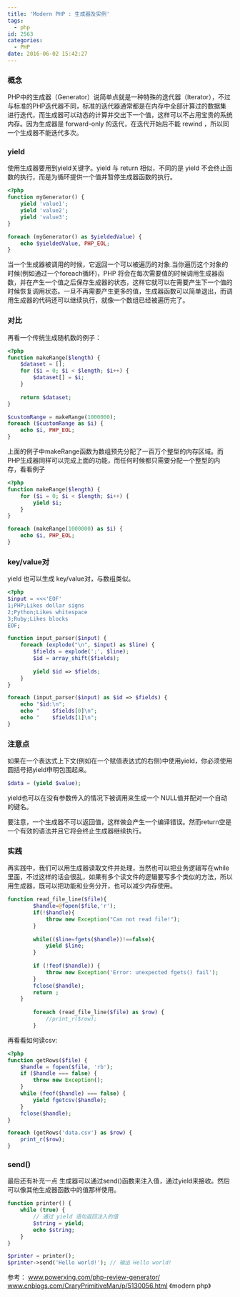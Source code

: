 ```yaml
---
title: 'Modern PHP : 生成器及实例'
tags:
  - php
id: 2563
categories:
  - PHP
date: 2016-06-02 15:42:27
---
```


### 概念

PHP中的生成器（Generator）说简单点就是一种特殊的迭代器（Iterator），不过与标准的PHP迭代器不同，标准的迭代器通常都是在内存中全部计算过的数据集进行迭代，而生成器可以动态的计算并交出下一个值，这样可以不占用宝贵的系统内存。因为生成器是 forward-only 的迭代，在迭代开始后不能 rewind ，所以同一个生成器不能迭代多次。

### yield

使用生成器要用到yield关键字。yield 与 return 相似，不同的是 yield 不会终止函数的执行，而是为循环提供一个值并暂停生成器函数的执行。
```php
<?php
function myGenerator() {
    yield 'value1';
    yield 'value2';
    yield 'value3';
}

foreach (myGenerator() as $yieldedValue) {  
    echo $yieldedValue, PHP_EOL;  
}  
```

当一个生成器被调用的时候，它返回一个可以被遍历的对象.当你遍历这个对象的时候(例如通过一个foreach循环)，PHP 将会在每次需要值的时候调用生成器函数，并在产生一个值之后保存生成器的状态，这样它就可以在需要产生下一个值的时候恢复调用状态。一旦不再需要产生更多的值，生成器函数可以简单退出，而调用生成器的代码还可以继续执行，就像一个数组已经被遍历完了。

### 对比

再看一个传统生成随机数的例子：
```php
<?php
function makeRange($length) {
    $dataset = [];
    for ($i = 0; $i < $length; $i++) {
        $dataset[] = $i;
    }
    
    return $dataset;
}

$customRange = makeRange(1000000);
foreach ($customRange as $i) {
    echo $i, PHP_EOL;
}
```

上面的例子中makeRange函数为数组预先分配了一百万个整型的内存区域。而PHP生成器同样可以完成上面的功能，而任何时候都只需要分配一个整型的内存，看看例子

```php
<?php
function makeRange($length) {
    for ($i = 0; $i < $length; $i++) {
        yield $i;
    }
}

foreach (makeRange(1000000) as $i) {
    echo $i, PHP_EOL;
}
```

### key/value对

yield 也可以生成 key/value对，与数组类似。

```php
<?php
$input = <<<'EOF'
1;PHP;Likes dollar signs
2;Python;Likes whitespace
3;Ruby;Likes blocks
EOF;

function input_parser($input) {
    foreach (explode("\n", $input) as $line) {
        $fields = explode(';', $line);
        $id = array_shift($fields);
    
        yield $id => $fields;
    }
}

foreach (input_parser($input) as $id => $fields) {
    echo "$id:\n";
    echo "    $fields[0]\n";
    echo "    $fields[1]\n";
}
```

### 注意点

如果在一个表达式上下文(例如在一个赋值表达式的右侧)中使用yield，你必须使用圆括号把yield申明包围起来。
```php
$data = (yield $value);
```

yield也可以在没有参数传入的情况下被调用来生成一个 NULL值并配对一个自动的键名。

要注意，一个生成器不可以返回值，这样做会产生一个编译错误。然而return空是一个有效的语法并且它将会终止生成器继续执行。

### 实践

再实践中，我们可以用生成器读取文件并处理，当然也可以把业务逻辑写在while里面，不过这样的话会很乱，如果有多个读文件的逻辑要写多个类似的方法，所以用生成器，既可以把功能和业务分开，也可以减少内存使用。
```php
function read_file_line($file){
        $handle=@fopen($file,'r');
        if(!$handle){
            throw new Exception("Can not read file!");
        }
    
        while(($line=fgets($handle))!==false){
            yield $line;
        }
    
        if (!feof($handle)) {
            throw new Exception('Error: unexpected fgets() fail');
        }
        fclose($handle);
        return ;
    }
    
        foreach (read_file_line($file) as $row) {
            //print_r($row);
        }
```

再看看如何读csv:

```php
<?php
function getRows($file) {
    $handle = fopen($file, 'rb');
    if ($handle === false) {
        throw new Exception();
    }
    while (feof($handle) === false) {
        yield fgetcsv($handle);
    }
    fclose($handle);
}

foreach (getRows('data.csv') as $row) {
    print_r($row);
}
```

### send()

最后还有补充一点
生成器可以通过send()函数来注入值，通过yield来接收。然后可以像其他生成器函数中的值那样使用。

```php
function printer() {
    while (true) { 
        // 通过 yield 语句返回注入的值
        $string = yield;
        echo $string;
    }
}

$printer = printer();
$printer->send('Hello world!'); // 输出 Hello world!
```

参考：
www.powerxing.com/php-review-generator/
www.cnblogs.com/CraryPrimitiveMan/p/5130056.html
《modern php》
